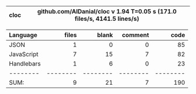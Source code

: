 cloc|github.com/AlDanial/cloc v 1.94  T=0.05 s (171.0 files/s, 4141.5 lines/s)
--- | ---

Language|files|blank|comment|code
:-------|-------:|-------:|-------:|-------:
JSON|1|0|0|85
JavaScript|7|15|7|82
Handlebars|1|6|0|23
--------|--------|--------|--------|--------
SUM:|9|21|7|190
